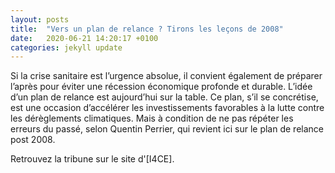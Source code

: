 ```yaml
---
layout: posts
title:  "Vers un plan de relance ? Tirons les leçons de 2008"
date:   2020-06-21 14:20:17 +0100
categories: jekyll update
---
```



Si la crise sanitaire est l’urgence absolue, il convient également de préparer l’après pour éviter une récession économique profonde et durable. L’idée d’un plan de relance est aujourd’hui sur la table. Ce plan, s’il se concrétise, est une occasion d’accélérer les investissements favorables à la lutte contre les dérèglements climatiques. Mais à condition de ne pas répéter les erreurs du passé, selon Quentin Perrier, qui revient ici sur le plan de relance post 2008.

Retrouvez la tribune sur le site d'[I4CE].

[RTL]:https://www.i4ce.org/plan-de-relance-tirons-les-lecons-de-2008/

